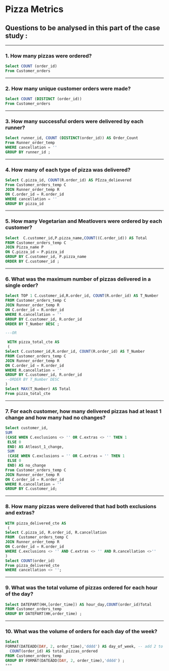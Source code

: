 # Pizza Metrics 
## Questions to be analysed in this part of the case study :

***
### 1. How many pizzas were ordered?

```sql
Select COUNT (order_id)
From Customer_orders
```
***

### 2. How many unique customer orders were made?

``` sql
Select COUNT (DISTINCT (order_id))
From Customer_orders
```
***

### 3. How many successful orders were delivered by each runner?

``` sql
Select runner_id, COUNT (DISTINCT(order_id)) AS Order_Count
From Runner_order_temp
WHERE cancellation = ''
GROUP BY runner_id ;

```
***


### 4. How many of each type of pizza was delivered?

``` sql
Select C.pizza_id, COUNT(R.order_id) AS PIzza_delievered
From Customer_orders_temp C
JOIN Runner_order_temp R
ON C.order_id = R.order_id
WHERE cancellation = ''
GROUP BY pizza_id 
```
***


### 5. How many Vegetarian and Meatlovers were ordered by each customer?

``` sql
Select  C.customer_id,P.pizza_name,COUNT((C.order_id)) AS Total
FROM Customer_orders_temp C
JOIN Pizza_name P
ON C.pizza_id = P.pizza_id
GROUP BY C.customer_id, P.pizza_name
ORDER BY C.customer_id ;

````
***


### 6. What was the maximum number of pizzas delivered in a single order?
``` sql
Select TOP 1 C.customer_id,R.order_id, COUNT(R.order_id) AS T_Number
FROM Customer_orders_temp C
JOIN Runner_order_temp R
ON C.order_id = R.order_id
WHERE R.cancellation = ''
GROUP BY C.customer_id, R.order_id
ORDER BY T_Number DESC ;

---OR 

 WITH pizza_total_cte AS 
 (
Select C.customer_id,R.order_id, COUNT(R.order_id) AS T_Number
FROM Customer_orders_temp C
JOIN Runner_order_temp R
ON C.order_id = R.order_id
WHERE R.cancellation = ''
GROUP BY C.customer_id, R.order_id
--ORDER BY T_Number DESC
)
Select MAX(T_Number) AS Total
From pizza_total_cte

```
***


### 7. For each customer, how many delivered pizzas had at least 1 change and how many had no changes?
``` sql
Select customer_id,
SUM
(CASE WHEN C.exclusions <> '' OR C.extras <> '' THEN 1
 ELSE 0
 END) AS Atleast_1_change,
 SUM 
 (CASE WHEN C.exclusions = '' OR C.extras = '' THEN 1
 ELSE 0
 END) AS no_change 
From Customer_orders_temp C
JOIN Runner_order_temp R
ON C.order_id = R.order_id
WHERE R.cancellation = ''
GROUP BY C.customer_id;

```
***

### 8. How many pizzas were delivered that had both exclusions and extras?
``` sql
WITH pizza_delivered_cte AS
 (
Select C.pizza_id, R.order_id, R.cancellation
FROM  Customer_orders_temp C
JOIN Runner_order_temp R
ON C.order_id = R.order_id
WHERE C.exclusions <> '' AND C.extras <> '' AND R.cancellation <>''
) 
Select COUNT(order_id)
From pizza_delivered_cte
WHERE cancellation <> '';


```
***

### 9. What was the total volume of pizzas ordered for each hour of the day?
``` sql
Select DATEPART(HH,[order_time]) AS hour_day,COUNT(order_id)Total
FROM Customer_orders_temp
GROUP BY DATEPART(HH,order_time) ;

```
***

### 10. What was the volume of orders for each day of the week?
``` sql
Select
FORMAT(DATEADD(DAY, 2, order_time),'dddd') AS day_of_week, -- add 2 to adjust 1st day of the week as Monday
  COUNT(order_id) AS total_pizzas_ordered
FROM Customer_orders_temp
GROUP BY FORMAT(DATEADD(DAY, 2, order_time),'dddd') ;
***
